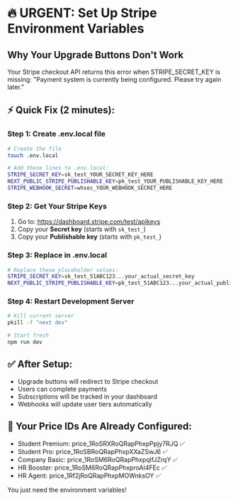 # 🔥 URGENT: Set Up Stripe Environment Variables

## Why Your Upgrade Buttons Don't Work

Your Stripe checkout API returns this error when STRIPE_SECRET_KEY is missing:
"Payment system is currently being configured. Please try again later."

## ⚡ Quick Fix (2 minutes):

### Step 1: Create .env.local file
```bash
# Create the file
touch .env.local

# Add these lines to .env.local:
STRIPE_SECRET_KEY=sk_test_YOUR_SECRET_KEY_HERE
NEXT_PUBLIC_STRIPE_PUBLISHABLE_KEY=pk_test_YOUR_PUBLISHABLE_KEY_HERE
STRIPE_WEBHOOK_SECRET=whsec_YOUR_WEBHOOK_SECRET_HERE
```

### Step 2: Get Your Stripe Keys
1. Go to: https://dashboard.stripe.com/test/apikeys
2. Copy your **Secret key** (starts with `sk_test_`)
3. Copy your **Publishable key** (starts with `pk_test_`)

### Step 3: Replace in .env.local
```bash
# Replace these placeholder values:
STRIPE_SECRET_KEY=sk_test_51ABC123...your_actual_secret_key
NEXT_PUBLIC_STRIPE_PUBLISHABLE_KEY=pk_test_51ABC123...your_actual_publishable_key
```

### Step 4: Restart Development Server
```bash
# Kill current server
pkill -f "next dev"

# Start fresh
npm run dev
```

## ✅ After Setup:
- Upgrade buttons will redirect to Stripe checkout
- Users can complete payments
- Subscriptions will be tracked in your dashboard
- Webhooks will update user tiers automatically

## 🎯 Your Price IDs Are Already Configured:
- Student Premium: price_1RoSRXRoQRapPhxpPpjy7RJQ ✅
- Student Pro: price_1RoSBRoQRapPhxpXXaZSwJ6 ✅
- Company Basic: price_1RoSM6RoQRapPhxpqlfJZrqY ✅
- HR Booster: price_1RoSM6RoQRapPhxproAl4FEc ✅
- HR Agent: price_1Rf2jRoQRapPhxpMOWnksOY ✅

You just need the environment variables!
